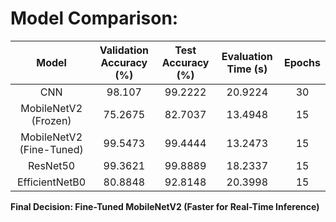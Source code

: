 # Model Comparison:

| Model | Validation Accuracy (%) | Test Accuracy (%) | Evaluation Time (s) | Epochs |
| :--: | :--: | :--: | :--: | :--: |
| CNN | 98.107 | 99.2222 | 20.9224 | 30 |
| MobileNetV2 (Frozen) | 75.2675 | 82.7037 | 13.4948 | 15 |
| MobileNetV2 (Fine-Tuned) | 99.5473 | 99.4444 | 13.2473 | 15 |
| ResNet50 | 99.3621 | 99.8889 | 18.2337 | 15 |
| EfficientNetB0 | 80.8848 | 92.8148 | 20.3998 | 15 |

**Final Decision: Fine-Tuned MobileNetV2 (Faster for Real-Time Inference)**